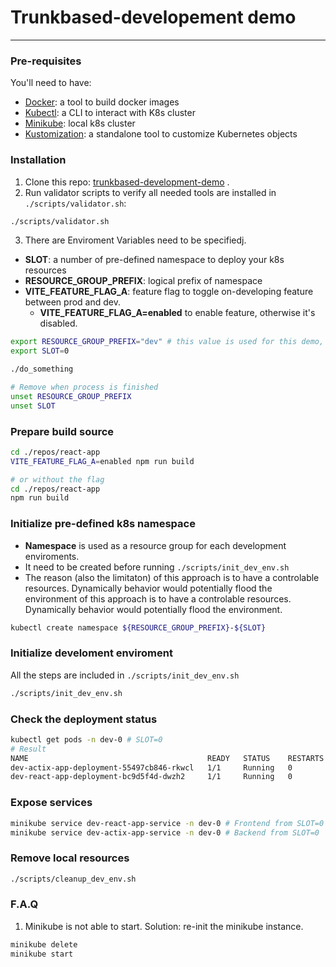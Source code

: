 # Trunkbased-developement demo
------------
### Pre-requisites
You'll need to have:
- [Docker](https://www.docker.com/products/docker-desktop/): a tool to build docker images
- [Kubectl](https://kubernetes.io/docs/reference/kubectl/): a CLI to interact with K8s cluster
- [Minikube](https://minikube.sigs.k8s.io/docs/): local k8s cluster
- [Kustomization](https://kubernetes.io/docs/tasks/manage-kubernetes-objects/kustomization/): a standalone tool to customize Kubernetes objects

### Installation
1. Clone this repo: [trunkbased-development-demo](https://github.com/thanhtan541/trunkbased-development-demo) .
2. Run validator scripts to verify all needed tools are installed in `./scripts/validator.sh`:
```bash
./scripts/validator.sh
```
3. There are Enviroment Variables need to be specifiedj.
  - **SLOT**: a number of pre-defined namespace to deploy your k8s resources
  - **RESOURCE_GROUP_PREFIX**: logical prefix of namespace
  - **VITE_FEATURE_FLAG_A**: feature flag to toggle on-developing feature between prod and dev.
    - **VITE_FEATURE_FLAG_A=enabled** to enable feature, otherwise it's disabled.

```bash
export RESOURCE_GROUP_PREFIX="dev" # this value is used for this demo, supported values: dev, stag, prod
export SLOT=0

./do_something

# Remove when process is finished
unset RESOURCE_GROUP_PREFIX
unset SLOT
```

### Prepare build source
```bash
cd ./repos/react-app
VITE_FEATURE_FLAG_A=enabled npm run build

# or without the flag
cd ./repos/react-app
npm run build
```

### Initialize pre-defined k8s namespace
- **Namespace** is used as a resource group for each development enviroments.
- It need to be created before running `./scripts/init_dev_env.sh`
- The reason (also the limitaton) of this approach is to have a controlable resources. Dynamically behavior would potentially flood the environment of this approach is to have a controlable resources. Dynamically behavior would potentially flood the environment.

```bash
kubectl create namespace ${RESOURCE_GROUP_PREFIX}-${SLOT}
```

### Initialize develoment enviroment
All the steps are included in `./scripts/init_dev_env.sh`

```bash
./scripts/init_dev_env.sh
```

### Check the deployment status
```bash
kubectl get pods -n dev-0 # SLOT=0
# Result
NAME                                        READY   STATUS    RESTARTS   AGE
dev-actix-app-deployment-55497cb846-rkwcl   1/1     Running   0          9s
dev-react-app-deployment-bc9d5f4d-dwzh2     1/1     Running   0          9s
```

### Expose services
```bash
minikube service dev-react-app-service -n dev-0 # Frontend from SLOT=0
minikube service dev-actix-app-service -n dev-0 # Backend from SLOT=0
```

### Remove local resources
```bash
./scripts/cleanup_dev_env.sh
```

### F.A.Q
1. Minikube is not able to start. Solution: re-init the minikube instance.
```bash
minikube delete
minikube start
```
